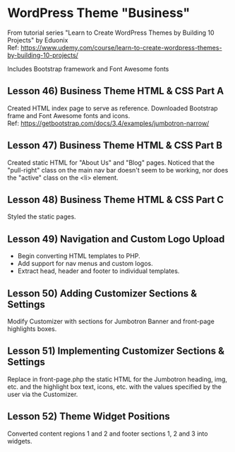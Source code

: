 # WordPress Theme "Business"
From tutorial series "Learn to Create WordPress Themes by Building 10 Projects" by Eduonix  
Ref: https://www.udemy.com/course/learn-to-create-wordpress-themes-by-building-10-projects/

Includes Bootstrap framework and Font Awesome fonts 

## Lesson 46) Business Theme HTML & CSS Part A
Created HTML index page to serve as reference.  Downloaded Bootstrap frame and Font Awesome fonts and icons.  
Ref: https://getbootstrap.com/docs/3.4/examples/jumbotron-narrow/

## Lesson 47) Business Theme HTML & CSS Part B
Created static HTML for "About Us" and "Blog" pages.
Noticed that the "pull-right" class on the main nav bar doesn't seem to be working,
nor does the "active" class on the &lt;li&gt; element.

## Lesson 48) Business Theme HTML & CSS Part C
Styled the static pages.

## Lesson 49) Navigation and Custom Logo Upload
* Begin converting HTML templates to PHP.
* Add support for nav menus and custom logos.
* Extract head, header and footer to individual templates.

## Lesson 50) Adding Customizer Sections & Settings
Modify Customizer with sections for Jumbotron Banner and front-page highlights boxes.

## Lesson 51) Implementing Customizer Sections & Settings
Replace in front-page.php the static HTML for the Jumbotron heading, img, etc. 
and the highlight box text, icons, etc. with the values specified by the user via the Customizer.

## Lesson 52) Theme Widget Positions
Converted content regions 1 and 2 and footer sections 1, 2 and 3 into widgets.

